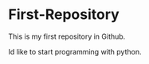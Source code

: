# First-Repository

This is my first repository in Github.

Id like to start programming with python.

